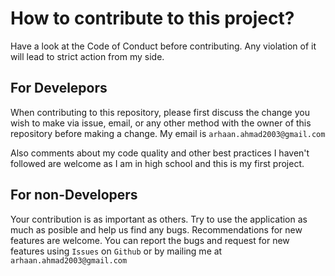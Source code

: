 # How to contribute to this project?

Have a look at the Code of Conduct before contributing. Any violation of it will lead to strict action from my side.

## For Develepors

When contributing to this repository, please first discuss the change you wish to make via issue, email, or any other method with the owner of this repository before making a change. My email is `arhaan.ahmad2003@gmail.com`

Also comments about my code quality and other best practices I haven't followed are welcome as I am in high school and this is my first project.

## For non-Developers

Your contribution is as important as others. Try to use the application as much as posible and help us find any bugs. Recommendations for new features are welcome.
You can report the bugs and request for new features using `Issues` on `Github` or by mailing me at `arhaan.ahmad2003@gmail.com`
